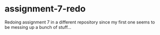 # assignment-7-redo
Redoing assignment 7 in a different repository since my first one seems to be messing up a bunch of stuff...
